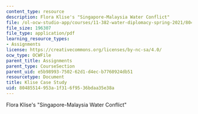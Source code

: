 ```yaml
---
content_type: resource
description: Flora Klise's "Singapore-Malaysia Water Conflict"
file: /ol-ocw-studio-app/courses/11-382-water-diplomacy-spring-2021/80485514953a1f316f9536bdaa35e38a_MIT11_382s21_Klise.pdf
file_size: 196307
file_type: application/pdf
learning_resource_types:
- Assignments
license: https://creativecommons.org/licenses/by-nc-sa/4.0/
ocw_type: OCWFile
parent_title: Assignments
parent_type: CourseSection
parent_uid: e5b98993-7502-62d1-d4ec-b7760924db51
resourcetype: Document
title: Klise Case Study
uid: 80485514-953a-1f31-6f95-36bdaa35e38a
---
```

Flora Klise's "Singapore-Malaysia Water Conflict"